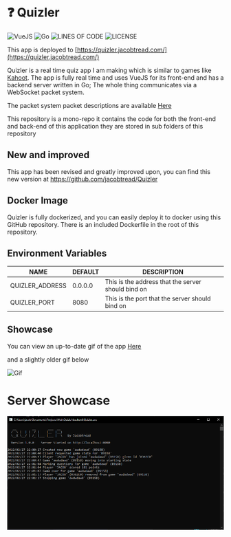# ❓ Quizler

![VueJS](https://img.shields.io/badge/Frontend%20Powered%20By-VueJS-68A063?style=for-the-badge)
![Go](https://img.shields.io/badge/Backend%20Powered%20By-Go-29BEB0?style=for-the-badge)
![LINES OF CODE](https://img.shields.io/tokei/lines/github/jacobtread/Quizler?style=for-the-badge)
![LICENSE](https://img.shields.io/github/license/jacobtread/Quizler?style=for-the-badge)

This app is deployed to [https://quizler.jacobtread.com/](https://quizler.jacobtread.com/)

Quizler is a real time quiz app I am making which is similar to games like [Kahoot](https://kahoot.com/). The app is
fully real time and uses VueJS for its front-end and has a backend server written in Go; The whole thing communicates
via a WebSocket packet system.

The packet system packet descriptions are available [Here](backend/packets.md)

This repository is a mono-repo it contains the code for both the front-end and back-end of
this application they are stored in sub folders of this repository

## New and improved 

This app has been revised and greatly improved upon, you can find this new version at https://github.com/jacobtread/Quizler

## Docker Image

Quizler is fully dockerized, and you can easily deploy it to docker using this GitHub repository. There is an included
Dockerfile in the root of this repository.

## Environment Variables

| NAME            | DEFAULT | DESCRIPTION                                        |
|-----------------|---------|----------------------------------------------------|
| QUIZLER_ADDRESS | 0.0.0.0 | This is the address that the server should bind on |
| QUIZLER_PORT    | 8080    | This is the port that the server should bind on    |

## Showcase

You can view an up-to-date gif of the app
[Here](https://gyazo.com/6b23868be9b649b507f35b7b7a9bb8ee)

and a slightly older gif below

![Gif](https://i.gyazo.com/f30dcedc58bf781e51e9ba91f9595656.gif)

# Server Showcase

![Preview](server_preview.png)
